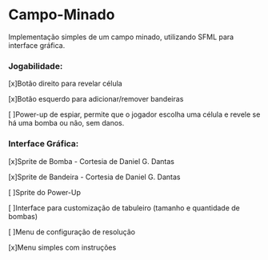 # Campo-Minado
Implementação simples de um campo minado, utilizando SFML para interface gráfica.

### Jogabilidade:

[x]Botão direito para revelar célula

[x]Botão esquerdo para adicionar/remover bandeiras

[ ]Power-up de espiar, permite que o jogador escolha uma célula e revele se há uma bomba ou não, sem danos.


### Interface Gráfica:
[x]Sprite de Bomba - Cortesia de Daniel G. Dantas

[x]Sprite de Bandeira - Cortesia de Daniel G. Dantas

[ ]Sprite do Power-Up 

[ ]Interface para customização de tabuleiro (tamanho e quantidade de bombas)

[ ]Menu de configuração de resolução

[x]Menu simples com instruções




